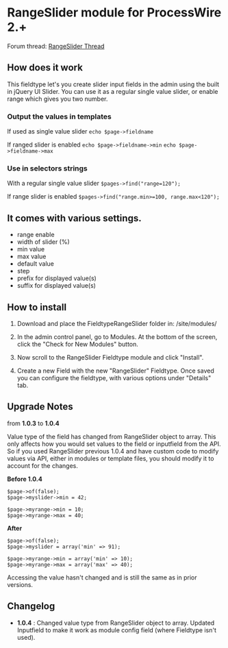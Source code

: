 
# RangeSlider module for ProcessWire 2.+

Forum thread:
[RangeSlider Thread](http://processwire.com/talk/topic/972-jquery-ui-range-slider-fieldtype/page__hl__rangeslider)

## How does it work

This fieldtype let's you create slider input fields in the admin
using the built in jQuery UI Slider. You can use it as a regular
single value slider, or enable range which gives you two number.

### Output the values in templates

If used as single value slider
    `echo $page->fieldname`

If ranged slider is enabled
    `echo $page->fieldname->min`
    `echo $page->fieldname->max`

### Use in selectors strings

With a regular single value slider
    `$pages->find("range=120");`

If range slider is enabled
    `$pages->find("range.min>=100, range.max<120");`


## It comes with various settings.

- range enable
- width of slider (%)
- min value
- max value
- default value
- step
- prefix for displayed value(s)
- suffix for displayed value(s)



## How to install

1. Download and place the FieldtypeRangeSlider folder in:
/site/modules/

2. In the admin control panel, go to Modules. At the bottom of the
screen, click the "Check for New Modules" button.

3. Now scroll to the RangeSlider Fieldtype module and click "Install".

4. Create a new Field with the new "RangeSlider" Fieldtype. Once saved
you can configure the fieldtype, with various options under "Details" tab.

## Upgrade Notes

from **1.0.3** to **1.0.4**

Value type of the field has changed from RangeSlider object to array. This only affects how you would set values to the field or inputfield from the API. So if you used RangeSlider previous 1.0.4 and have custom code to modify values via API, either in modules or template files, you should modify it to account for the changes.

**Before 1.0.4**

```
$page->of(false);
$page->myslider->min = 42;

$page->myrange->min = 10;
$page->myrange->max = 40;
```

**After**

```
$page->of(false);
$page->myslider = array('min' => 91);

$page->myrange->min = array('min' => 10);
$page->myrange->max = array('max' => 40);
```

Accessing the value hasn't changed and is still the same as in prior versions.


## Changelog

* __1.0.4__ : Changed value type from RangeSlider object to array. Updated Inputfield to make it work as module config field (where Fieldtype isn't used).
